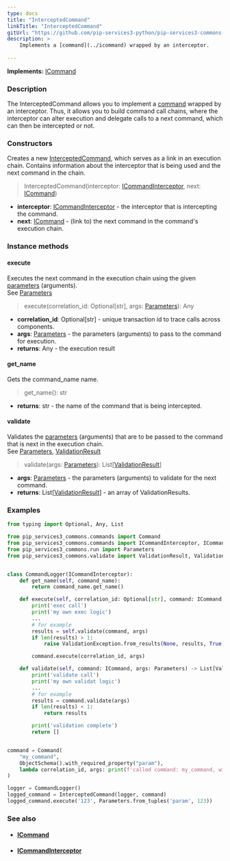 ```yaml
---
type: docs
title: "InterceptedCommand"
linkTitle: "InterceptedCommand"
gitUrl: "https://github.com/pip-services3-python/pip-services3-commons-python"
description: > 
    Implements a [command](../icommand) wrapped by an interceptor.
    
---
```


**Implements:** [ICommand](../icommand)

### Description

The InterceptedCommand allows you  to implement a [command](../icommand) wrapped by an interceptor. Thus, it allows you to build command call chains, where the interceptor can alter execution and delegate calls to a next command, which can then be intercepted or not.

### Constructors
Creates a new [InterceptedCommand](), which serves as a link in an execution chain. Contains information 
about the interceptor that is being used and the next command in the chain.

> InterceptedCommand(interceptor: [ICommandInterceptor](../icommand_interceptor), next: [ICommand](../icommand))

- **interceptor**: [ICommandInterceptor](../icommand_interceptor) - the interceptor that is intercepting the command.
- **next**: [ICommand](../icommand) - (link to) the next command in the command's execution chain.


### Instance methods

#### execute
Executes the next command in the execution chain using the given [parameters](../../run/parameters) (arguments).  
See [Parameters](../../run/parameters)

> execute(correlation_id: Optional[str], args: [Parameters](../../run/parameters)): Any

- **correlation_id**: Optional[str] - unique transaction id to trace calls across components.
- **args**: [Parameters](../../run/parameters) - the parameters (arguments) to pass to the command for execution.
- **returns**: Any - the execution result

#### get_name
Gets the command_name name.

> get_name(): str

- **returns**: str - the name of the command that is being intercepted.


#### validate
Validates the [parameters](../../run/parameters) (arguments) that are to be passed to the command that is next 
in the execution chain.  
See [Parameters](../../run/parameters), [ValidationResult](../../validate/validation_result)

> validate(args: [Parameters](../../run/parameters)): List[[ValidationResult](../../validate/validation_result)]

- **args**: [Parameters](../../run/parameters) - the parameters (arguments) to validate for the next command.
- **returns**: List[[ValidationResult](../../validate/validation_result)] - an array of ValidationResults.

### Examples

```python
from typing import Optional, Any, List

from pip_services3_commons.commands import Command
from pip_services3_commons.commands import ICommandInterceptor, ICommand, InterceptedCommand
from pip_services3_commons.run import Parameters
from pip_services3_commons.validate import ValidationResult, ValidationException, ObjectSchema


class CommandLogger(ICommandInterceptor):
    def get_name(self, command_name):
        return command_name.get_name()

    def execute(self, correlation_id: Optional[str], command: ICommand, args: Parameters) -> Any:
        print('exec call')
        print('my own exec logic')
        ...
        # for example
        results = self.validate(command, args)
        if len(results) > 1:
            raise ValidationException.from_results(None, results, True)

        command.execute(correlation_id, args)

    def validate(self, command: ICommand, args: Parameters) -> List[ValidationResult]:
        print('validate call')
        print('my own validat logic')
        ...
        # for example
        results = command.validate(args)
        if len(results) < 1:
            return results

        print('validation complete')
        return []


command = Command(
    "my_command",
    ObjectSchema().with_required_property("param"),
    lambda correlation_id, args: print(f'called command: my_command, with param: {args.get("param")}')
)

logger = CommandLogger()
logged_command = InterceptedCommand(logger, command)
logged_command.execute('123', Parameters.from_tuples('param', 123))

```

### See also
- #### [ICommand](../icommand)
- #### [ICommandInterceptor](../icommand_interceptor)
